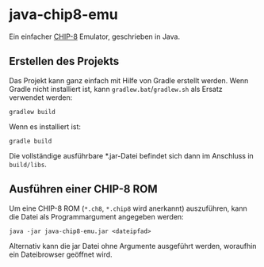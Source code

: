 # java-chip8-emu
Ein einfacher [CHIP-8](https://de.wikipedia.org/wiki/CHIP-8) Emulator, geschrieben in Java.

## Erstellen des Projekts
Das Projekt kann ganz einfach mit Hilfe von Gradle erstellt werden. Wenn Gradle nicht installiert ist, kann `gradlew.bat`/`gradlew.sh` als Ersatz verwendet werden:
```
gradlew build
```
Wenn es installiert ist:
```
gradle build
```
Die vollständige ausführbare *.jar-Datei befindet sich dann im Anschluss in `build/libs`.

## Ausführen einer CHIP-8 ROM
Um eine CHIP-8 ROM (`*.ch8`, `*.chip8` wird anerkannt) auszuführen, kann die Datei als Programmargument angegeben werden:
```
java -jar java-chip8-emu.jar <dateipfad>
```
Alternativ kann die jar Datei ohne Argumente ausgeführt werden, woraufhin ein Dateibrowser geöffnet wird.